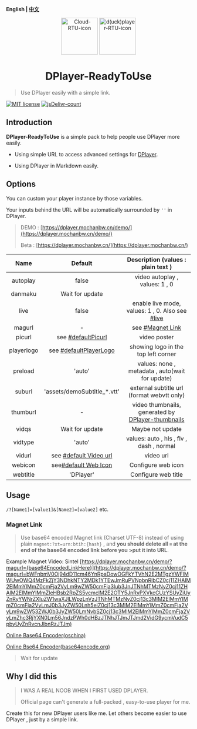 <b>English | [中文](https://github.com/MoChanBW/DPlayer-ReadyToUse/blob/master/README_zh.md)</b>

<p align="center">
<img src="https://cdn.jsdelivr.net/gh/MoChanBW/DPlayer-ReadyToUse/assets/Cloud_100.png" alt="Cloud-RTU-icon" width="100" >
<img src="https://cdn.jsdelivr.net/gh/MoChanBW/DPlayer-ReadyToUse/assets/anime_character_psyduck.png" alt="d(uck)player-RTU-icon" width="100" ></p>
<h1 align="center">DPlayer-ReadyToUse</h1>

> Use DPlayer easily with a simple link.

 [![MIT license](https://img.shields.io/github/license/MoChanBW/DPlayer-ReadyToUse?style=flat-square)](https://github.com/MoChanBW/DPlayer-ReadyToUse/blob/master/LICENSE) [![jsDelivr-count](https://data.jsdelivr.com/v1/package/gh/MoChanBW/DPlayer-ReadyToUse/badge)](https://www.jsdelivr.com/package/gh/MoChanBW/DPlayer-ReadyToUse)
## Introduction

**DPlayer-ReadyToUse** is a simple pack to help people use DPlayer more easily.

* Using simple URL to access advanced settings for [DPlayer](https://github.com/MoePlayer/DPlayer/).  

* Using DPlayer in Markdown easily.

## Options

You can custom your player instance by those variables.

Your inputs behind the URL will be automatically  surrounded by `''` in DPlayer.

> DEMO : [https://dplayer.mochanbw.cn/demo/](https://dplayer.mochanbw.cn/demo/)
>
> Beta : [https://dplayer.mochanbw.cn/](https://dplayer.mochanbw.cn/)

|    Name    |           Default           |                                  Description (values : plain text )                                   |
| :--------: | :-------------------------: | :---------------------------------------------------------------------------------------------------: |
|  autoplay  |            false            |                                    video autoplay , values: 1 , 0                                     |
|  danmaku   |       Wait for update       |                                                                                                       |
|    live    |            false            |       enable live mode, values: 1 , 0. Also see [#live](https://dplayer.js.org/guide.html#live)       |
|   magurl   |              -              |                                   see [#Magnet Link](#magnet-link)                                    |
|   picurl   |   see [#defaultPicurl]()    |                                             video poster                                              |
| playerlogo | see [#defaultPlayerLogo]()  |                                  showing logo in the top left corner                                  |
|  preload   |           'auto'            |                            values: none , metadata , auto(wait for update)                            |
|   suburl   | 'assets/demoSubtitle_*.vtt' |                              external subtitle url (format webvtt only)                               |
|  thumburl  |              -              | video thumbnails, generated by [DPlayer-thumbnails](https://github.com/MoePlayer/DPlayer-thumbnails/) |
|   vidqs    |       Wait for update       |                                           Maybe not update                                            |
|  vidtype   |           'auto'            |                               values: auto , hls , flv , dash , normal                                |
|   vidurl   | see [#default Video url]()  |                                               video url                                               |
|  webicon   |  see[#default Web Icon]()   |                                          Configure web icon                                           |
|  webtitle  |          'DPlayer'          |                                          Configure web title                                          |

## Usage

`/?[Name1]=[value1]&[Name2]=[value2]` etc.

### Magnet Link

>Use base64 encoded Magnet link (Charset UTF-8) instead of using plain `magnet:?xt=urn:btih:{hash}` , and **you should delete all `=` at the end of the base64 encoded link before you >put it into URL**.

Example Magnet Video: Sintel [https://dplayer.mochanbw.cn/demo/?magurl={base64EncodedLinkHere}](https://dplayer.mochanbw.cn/demo/?magurl=bWFnbmV0Oj94dD11cm46YnRpaDowOGFkYTVhN2E2MTgzYWFlMWUwOWQ4MzFkZjY3NDhkNTY2MDk1YTEwJmRuPVNpbnRlbCZ0cj11ZHAlM2ElMmYlMmZ0cmFja2VyLm9wZW50cmFja3Iub3JnJTNhMTMzNyZ0cj11ZHAlM2ElMmYlMmZleHBsb2RpZS5vcmclM2E2OTY5JnRyPXVkcCUzYSUyZiUyZnRyYWNrZXIuZW1waXJlLWpzLnVzJTNhMTMzNyZ0cj13c3MlM2ElMmYlMmZ0cmFja2VyLmJ0b3JyZW50Lnh5eiZ0cj13c3MlM2ElMmYlMmZ0cmFja2VyLm9wZW53ZWJ0b3JyZW50LmNvbSZ0cj13c3MlM2ElMmYlMmZ0cmFja2VyLmZhc3RjYXN0Lm56JndzPWh0dHBzJTNhJTJmJTJmd2VidG9ycmVudC5pbyUyZnRvcnJlbnRzJTJm)

[Online Base64 Encoder(oschina)](https://tool.oschina.net/encrypt?type=3)

[Online Bse64 Encoder(base64encode.org)](https://www.base64encode.org/)

> Wait for update

## Why I did this

> I WAS A REAL NOOB WHEN I FIRST USED DPLAYER.
>
> Official page can't generate a full-packed , easy-to-use player for me.

Create this for new DPlayer users like me. Let others become easier to use DPlayer , just by a simple link.
